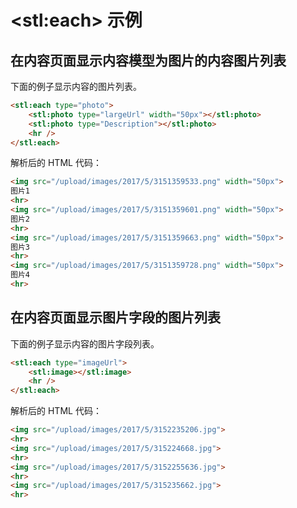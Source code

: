 # &lt;stl:each&gt; 示例

## 在内容页面显示内容模型为图片的内容图片列表

下面的例子显示内容的图片列表。

```html
<stl:each type="photo">
    <stl:photo type="largeUrl" width="50px"></stl:photo>
    <stl:photo type="Description"></stl:photo>
    <hr />
</stl:each>
```

解析后的 HTML 代码：

```html
<img src="/upload/images/2017/5/3151359533.png" width="50px">
图片1
<hr>
<img src="/upload/images/2017/5/3151359601.png" width="50px">
图片2
<hr>
<img src="/upload/images/2017/5/3151359663.png" width="50px">
图片3
<hr>
<img src="/upload/images/2017/5/3151359728.png" width="50px">
图片4
<hr>
```

## 在内容页面显示图片字段的图片列表

下面的例子显示内容的图片字段列表。

```html
<stl:each type="imageUrl">
    <stl:image></stl:image>
    <hr />
</stl:each>
```

解析后的 HTML 代码：

```html
<img src="/upload/images/2017/5/3152235206.jpg">
<hr>
<img src="/upload/images/2017/5/315224668.jpg">
<hr>
<img src="/upload/images/2017/5/3152255636.jpg">
<hr>
<img src="/upload/images/2017/5/315235662.jpg">
<hr>
```
